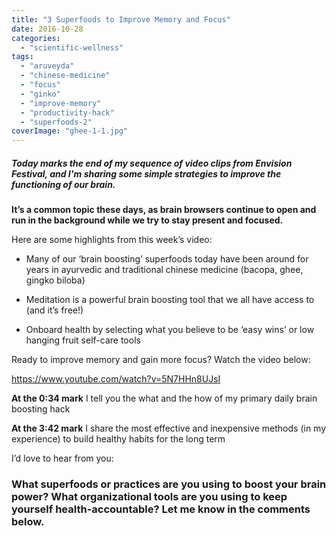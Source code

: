 ```yaml
---
title: "3 Superfoods to Improve Memory and Focus"
date: 2016-10-28
categories: 
  - "scientific-wellness"
tags: 
  - "aruveyda"
  - "chinese-medicine"
  - "focus"
  - "ginko"
  - "improve-memory"
  - "productivity-hack"
  - "superfoods-2"
coverImage: "ghee-1-1.jpg"
---
```


##### Today marks the end of my sequence of video clips from Envision Festival, and I'm sharing some simple strategies to improve the functioning of our brain.

**It’s a common topic these days, as brain browsers continue to open and run in the background while we try to stay present and focused.**

Here are some highlights from this week’s video:

- Many of our ‘brain boosting’ superfoods today have been around for years in ayurvedic and traditional chinese medicine (bacopa, ghee, gingko biloba)
    
- Meditation is a powerful brain boosting tool that we all have access to (and it’s free!)
    
- Onboard health by selecting what you believe to be ‘easy wins’ or low hanging fruit self-care tools
    

Ready to improve memory and gain more focus? Watch the video below:

https://www.youtube.com/watch?v=5N7HHn8UJsI

**At the 0:34 mark** I tell you the what and the how of my primary daily brain boosting hack

**At the 3:42 mark** I share the most effective and inexpensive methods (in my experience) to build healthy habits for the long term

I’d love to hear from you:

### What superfoods or practices are you using to boost your brain power? What organizational tools are you using to keep yourself health-accountable? Let me know in the comments below.
